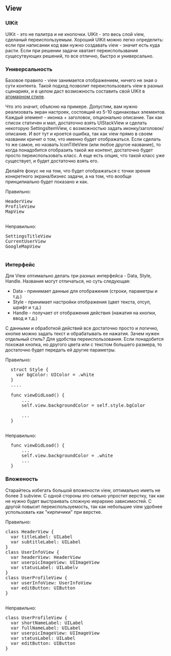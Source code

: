 <h2>View</h2>

<h3>UIKit</h3>
UIKit - это не палитра и не кнопочки. UIKit - это весь слой view, сделаный переиспользуемым. Хороший UIKit можно легко определить: если при написании код вам нужно создавать view - значит есть куда расти. Если при решении задачи хватает переиспользвания сущесутвующих решений, то все отлично, быстро и универсально.

<h3>Универсальность</h3>
<p>Базовое правило - view занимается отображением, ничего не зная о сути контента. Такой подход позволит переиспользовать view в разных сценариях, и в целом даст возможность составить свой UIKit в <a href="https://bradfrost.com/blog/post/atomic-web-design/">атомарном стиле</a>.</p>
<p>Что это значит, объясню на примере. Допустим, вам нужно реализовать экран настроек, состоящий из 5-10 одинаковых элементов. Каждый элемент - иконка + заголовок, опционально описание. Так как список статичен и мал, достаточно взять UIStackView и сделать некоторую SettingsItemView, с возможностью задать иконку/заголовок/описание. И вот тут и кроется ошибка, так как view прямо в своем названии кричит о том, что именно будет отображаться. Если сделать то же самое, но назвать IconTitleView (или любое другое название), то когда понадобится отобразить такой же контент, достаточно будет просто переиспользовать класс. А еще есть опция, что такой класс уже существует, и будет достаточно взять его.</p>
<p>Делайте фокус не на том, что будет отображаться с точки зрения конкретного экрана/бизнес задачи, а на том, что вообще принципиально будет показано и как.</p>
<p>
Правильно:
  <pre>
HeaderView
ProfileView
MapView
  </pre>
</p>
<p>
Неправильно:
<pre>
SettingsTitleView
CurrentUserView
GoogleMapView
  </pre>
</p>

<h3>Интерфейс</h3>
<p>Для View оптимально делать три разных интерфейса - Data, Style, Handle. Названия могут отличаться, но суть следующая:
  <ul>
  <li>Data - принимает данные для отображения (строки, параметры и т.д.)</li>
  <li>Style - принимает настройки отображения (цвет текста, отсуп, шрифт и т.д.)</li>
  <li>Handle - получает от отображения действия (нажатия на кнопки, ввод и т.д.)</li>
</ul>
С данными и обработкой действий все достаточно просто и логично, кнопке можно задать текст и обрабатывать ее нажатия. Зачем нужен отдельный стиль? Для удобства переиспользования. Если понадобится похожая кнопка, но другого цвета или с текстом большего размера, то достаточно будет передать ей другие параметры.
</p>
<p>
Правильно:<br>
<pre>
  struct Style {
    var bgColor: UIColor = .white
  }
  ....<Br>
  func viewDidLoad() {
      ...
      self.view.backgroundColor = self.style.bgColor<Br>
      ...
  }
  </pre>
</p>
<p>
Неправильно:<br>
<pre>
  func viewDidLoad() {
      ...
      self.view.backgroundColor = .white
      ...
  }
</pre>
</p>

<h3>Вложеность</h3>
Старайтесь избегать большой вложености view, оптимально иметь не более 3 subview. С одной стороны это сильно упростит верстку, так как не нужно будет выстраивать сложную иерархию зависимостей. С другой повысит переиспользуемость, так как небольшие view удобнее успользовать как "кирпичики" при верстке.
<p>
Правильно:<br>
<pre>
class HeaderView {
  var titleLabel: UILabel
  var subtitleLabel: UILabel
}
class UserInfoView {
  var headerView: HeaderView
  var userpicImageView: UIImageView
  var statusLabel: UILabelv
}
class UserProfileView {
  var userInfoView: UserInfoView
  var editButton: UIButton
} 
  </pre>
</p>
<p>
Неправильно:<br>
<pre>
class UserProfileView {
  var shortNameLabel: UILabel
  var fullNameLabel: UILabel
  var userpicImageView: UIImageView
  var statusLabel: UILabel
  var editButton: UIButton
} 
</pre>
</p>
